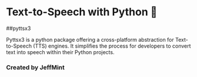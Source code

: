 
# Text-to-Speech with Python 📝

##pyttsx3

Pyttsx3 is a python package offering a cross-platform abstraction for Text-to-Speech (TTS) engines. It simplifies the process for developers to convert text into speech within their Python projects.

### Created by JeffMint



